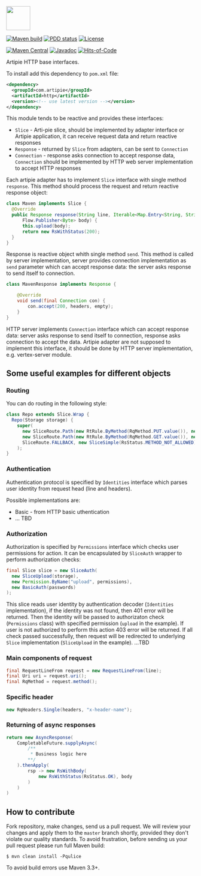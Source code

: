 <img src="https://www.artipie.com/logo.svg" width="64px" height="64px"/>

[![Maven build](https://github.com/artipie/http/workflows/Maven%20Build/badge.svg)](https://github.com/artipie/http/actions?query=workflow%3A%22Maven+Build%22)
[![PDD status](http://www.0pdd.com/svg?name=artipie/http)](http://www.0pdd.com/p?name=artipie/http)
[![License](https://img.shields.io/github/license/artipie/http.svg?style=flat-square)](https://github.com/artipie/http/blob/master/LICENSE)

[![Maven Central](https://img.shields.io/maven-central/v/com.artipie/http.svg)](https://maven-badges.herokuapp.com/maven-central/com.artipie/http)
[![Javadoc](http://www.javadoc.io/badge/com.artipie/http.svg)](http://www.javadoc.io/doc/com.artipie/http)
[![Hits-of-Code](https://hitsofcode.com/github/artipie/http)](https://hitsofcode.com/view/github/artipie/http)

Artipie HTTP base interfaces.

To install add this dependency to `pom.xml` file:
```xml
<dependency>
  <groupId>com.artipie</groupId>
  <artifactId>http</artifactId>
  <version><!-- use latest version --></version>
</dependency>
```

This module tends to be reactive and provides these interfaces:
 - `Slice` - Arti-pie slice, should be implemented by adapter interface
 or Artipie application, it can receive request data and return reactive responses
 - `Response` - returned by `Slice` from adapters, can be sent to `Connection`
 - `Connection` - response asks connection to accept response data, `Connection`
 should be implemented by HTTP web server implementation to accept HTTP responses

Each artipie adapter has to implement `Slice` interface with single method `response`.
This method should process the request and return reactive response object:
```java
class Maven implements Slice {
  @Override
  public Response response(String line, Iterable<Map.Entry<String, String>> headers,
      Flow.Publisher<Byte> body) {
      this.upload(body);
      return new RsWithStatus(200);
  }
}
```

Response is reactive object whith single method `send`. This method is called by
server implementation, server provides connection implementation as `send` parameter
which can accept response data: the server asks response to send itself to connection.

```java
class MavenResponse implements Response {

    @Override
    void send(final Connection con) {
        con.accept(200, headers, empty);
    }
}
```

HTTP server implements `Connection` interface which can accept response data:
server asks response to send itself to connection, response asks connection
to accept the data. Artipie adapter are not supposed to implement this interface,
it should be done by HTTP server implementation, e.g. vertex-server module.

## Some useful examples for different objects

### Routing

You can do routing in the following style:

```java
class Repo extends Slice.Wrap {
  Repo(Storage storage) {
    super(
      new SliceRoute.Path(new RtRule.ByMethod(RqMethod.PUT.value()), new SliceUpload(storage)),
      new SliceRoute.Path(new RtRule.ByMethod(RqMethod.GET.value()), new SliceDownload(storage)),
      SliceRoute.FALLBACK, new SliceSimple(RsStatus.METHOD_NOT_ALLOWED)
    );
}
```

### Authentication

Authentication protocol is specified by `Identities` interface
which parses user identity from request head (line and headers).

Possible implementations are:
 - Basic - from HTTP basic uthentication
 - ... TBD

### Authorization

Authorization is specified by `Permissions` interface which checks user permissions
for action. It can be encapsulated by `SliceAuth` wrapper to perform authorization checks:
```java
final Slice slice = new SliceAuth(
  new SliceUpload(storage),
  new Permission.ByName("upload", permissions),
  new BasicAuth(passwords)
);
```
This slice reads user identity by authentication decoder (`Identities` implementation),
if the identity was not found, then 401 error will be returned. Then the identity will be passed
to authorizaton check (`Permissions` class) with specified permission (`upload` in the example).
If user is not authorized to perform this action 403 error will be returned. If all check passed
successfully, then request will be redirected to underlying `Slice` implementation (`SliceUpload`
in the example).
...TBD

### Main components of request

```java
final RequestLineFrom request = new RequestLineFrom(line);
final Uri uri = request.uri();
final RqMethod = request.method();
```

### Specific header

```java
new RqHeaders.Single(headers, "x-header-name");
```

### Returning of async responses

```java
return new AsyncResponse(
    CompletableFuture.supplyAsync(
        /**
         * Business logic here
        **/
    ).thenApply(
        rsp -> new RsWithBody(
            new RsWithStatus(RsStatus.OK), body
        )
    )
)
```

## How to contribute

Fork repository, make changes, send us a pull request. We will review
your changes and apply them to the `master` branch shortly, provided
they don't violate our quality standards. To avoid frustration, before
sending us your pull request please run full Maven build:

```
$ mvn clean install -Pqulice
```

To avoid build errors use Maven 3.3+.
